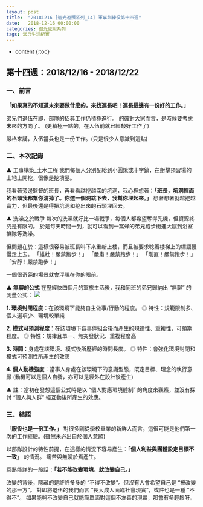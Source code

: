 ```yaml
---
layout: post
title:  "20181216 [迴光返照系列_14] 軍事訓練役第十四週"
date:   2018-12-16 00:00:00
categories: 迴光返照系列
tags: 當兵生活紀實
---
```



* content
{:toc}


## 第十四週：2018/12/16 - 2018/12/22
### 一、前言
**「如果真的不知道未來要做什麼的，來找連長吧！連長這邊有一份好的工作。」**

弟兄們退伍在即，部隊的招募工作仍積極進行。
的確對大家而言，是時候要考慮未來的方向了。
(更積極一點的，在入伍前就已經敲好工作了)

嚴格來講，入伍當兵也是一份工作。(只是很少人意識到這點)


### 二、本次記錄
▲ 工事構築_土木工程
我們每個人分別配給到小圓鍬或十字鎬，在射擊預習場的土地上開挖，很像是挖墳墓。

我看著旁邊監督的班長，再看看越挖越深的坑洞，我心裡想著：**「班長，坑洞裡面的石頭我都幫你清掉了。你選一個洞跳下去，我幫你埋起來。」**
想著想著就越挖越賣力，但最後還是得把坑洞和挖出來的石頭埋回去。


▲ 洗澡之於戰爭
每次的洗澡就好比一場戰爭，每個人都希望奪得先機，但資源終究是有限的。
於是每天時間一到，就可以看到一窩蜂的弟兄跑步衝進大寢到浴室排隊等洗澡。

但問題在於：這樣很容易被班長叫下來重新上樓，而且被要求唸著樓梯上的標語慢慢走上去。
「雄壯！嚴禁跑步！」
「嚴肅！嚴禁跑步！」
「剛直！嚴禁跑步！」
「安靜！嚴禁跑步！」

一個很奇葩的場景就會浮現在你的眼前。


**▲ 無聊的公式**
在歷經快四個月的軍旅生活後，我和同班的弟兄歸納出 “無聊” 的測量公式：
![](https://i.imgur.com/a27Q67k.png)


**1. 環境封閉程度**：在該環境下能夠自主做事/行動的程度。
◎ 特性：規範限制多、個人選項少、環境較單純

**2. 模式可預測程度**：在該環境下各事件組合後而產生的規律性、重複性，可預期程度。
◎ 特性：規律且單一、無突發狀況、重複程度高

**3. 時間**：身處在該環境、模式後所歷經的時間長度。
◎ 特性：會強化環境封閉和模式可預測性所產生的效應

**4. 個人動機強度**：當事人身處在該環境下的意識型態，既定目標、理念的執行意願 (動機可以是個人自發，亦可以是經外在設計後產生)

▲ 註：當初在發想這個公式時是以 “個人對應環境體制” 的角度來觀察，並沒有探討 “個人與人群” 經互動後所產生的效應。


### 三、結語
**「服役也是一份工作。」**
對很多剛從學校畢業的新鮮人而言，這很可能是他們第一次的工作經驗。(雖然未必出自於個人意願)

以部隊設計的特性前提，在這樣的情況下容易產生：**「個人利益與團體設定目標不一致」** 的情況。
痛苦與無聊於焉產生。

耳熟能詳的一段話：**「若不能改變環境，就改變自己。」**

改變的背後，隱藏的是許許多多的 “不得不改變”。但沒有人會希望自己是 “被改變的那一方”。
對即將退伍的我們而言 “長大成人面臨社會現實”，或許也是一種 “不得不”。
如果能夠不改變自己就能簡單面對這個不友善的現實，那會有多輕鬆呀。